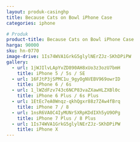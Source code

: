 ```yaml
---
layout: produk-casinghp
title: Because Cats on Bowl iPhone Case
categories: iphone

# Produk
product-title: Because Cats on Bowl iPhone Case
harga: 90000
sku: hn-0770
image-drive: 1Is74WVA1GrkG5glylNErZJz-SKhDPiPW
gallery:
  - url: 1jWJIlvLApYvZD890AH8xUo3z3ozU7bmH
    title: iPhone 5 / 5s / SE
  - url: 16FJtP3jSPMC1u_9gyOgNVEBV969owrID
    title: iPhone 6 / 6s
  - url: 1_lWZdFzv743c6NCP83vaZXawHLZXBl0c
    title: iPhone 6 Plus / 6s Plus
  - url: 1EtEc7eA0Wnqz-qkhQgxr88z7Z4w4fBrq
    title: iPhone 7 / 8
  - url: 1nsR6VA0C4IyMUNr5XRpKDdIXh5yU9OPg
    title: iPhone 7 Plus / 8 Plus
  - url: 1Is74WVA1GrkG5glylNErZJz-SKhDPiPW
    title: iPhone X
---
```

